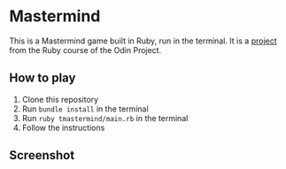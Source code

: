 # Mastermind

This is a Mastermind game built in Ruby, run in the terminal. It is a [project](https://www.theodinproject.com/lessons/ruby-mastermind) from the Ruby course of the Odin Project.

## How to play

1. Clone this repository
1. Run `bundle install` in the terminal
1. Run `ruby tmastermind/main.rb` in the terminal
1. Follow the instructions

## Screenshot
